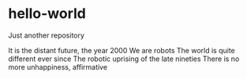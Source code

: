 # hello-world
Just another repository

It is the distant future, the year 2000
We are robots
The world is quite different ever since
The robotic uprising of the late nineties
There is no more unhappiness, affirmative
